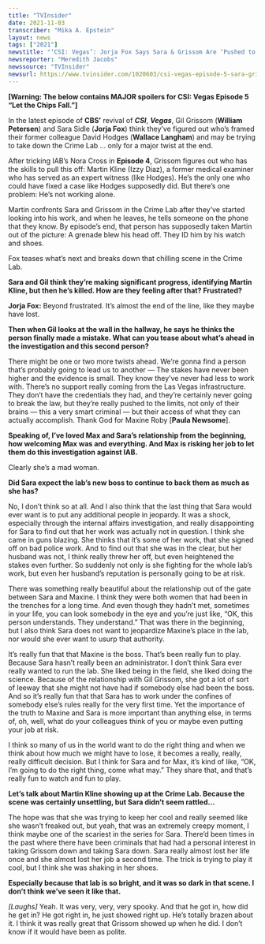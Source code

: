 ```yaml
---
title: "TVInsider"
date: 2021-11-03
transcriber: "Mika A. Epstein"
layout: news
tags: ["2021"]
newstitle: "‘CSI: Vegas’: Jorja Fox Says Sara & Grissom Are ‘Pushed to the Limits’ After the Latest Twist"
newsreporter: "Meredith Jacobs"
newssource: "TVInsider"
newsurl: https://www.tvinsider.com/1020603/csi-vegas-episode-5-sara-grissom-martin-kline-dead-jorja-fox/
---
```


**[Warning: The below contains MAJOR spoilers for CSI: Vegas Episode 5 “Let the Chips Fall.”]**

In the latest episode of **CBS’** revival of **_CSI_**, **_Vegas_**, Gil Grissom (**William Petersen**) and Sara Sidle (**Jorja Fox**) think they’ve figured out who’s framed their former colleague David Hodges (**Wallace Langham**) and may be trying to take down the Crime Lab … only for a major twist at the end.

After tricking IAB’s Nora Cross in **Episode 4**, Grissom figures out who has the skills to pull this off: Martin Kline (Izzy Diaz), a former medical examiner who has served as an expert witness (like Hodges). He’s the only one who could have fixed a case like Hodges supposedly did. But there’s one problem: He’s not working alone.

Martin confronts Sara and Grissom in the Crime Lab after they’ve started looking into his work, and when he leaves, he tells someone on the phone that they know. By episode’s end, that person has supposedly taken Martin out of the picture: A grenade blew his head off. They ID him by his watch and shoes.

Fox teases what’s next and breaks down that chilling scene in the Crime Lab.

**Sara and Gil think they’re making significant progress, identifying Martin Kline, but then he’s killed. How are they feeling after that? Frustrated?**

**Jorja Fox:** Beyond frustrated. It’s almost the end of the line, like they maybe have lost.

**Then when Gil looks at the wall in the hallway, he says he thinks the person finally made a mistake. What can you tease about what’s ahead in the investigation and this second person?**

There might be one or two more twists ahead. We’re gonna find a person that’s probably going to lead us to another — The stakes have never been higher and the evidence is small. They know they’ve never had less to work with. There’s no support really coming from the Las Vegas infrastructure. They don’t have the credentials they had, and they’re certainly never going to break the law, but they’re really pushed to the limits, not only of their brains — this a very smart criminal — but their access of what they can actually accomplish. Thank God for Maxine Roby [**Paula Newsome**].

**Speaking of, I’ve loved Max and Sara’s relationship from the beginning, how welcoming Max was and everything. And Max is risking her job to let them do this investigation against IAB.**

Clearly she’s a mad woman.

**Did Sara expect the lab’s new boss to continue to back them as much as she has?**

No, I don’t think so at all. And I also think that the last thing that Sara would ever want is to put any additional people in jeopardy. It was a shock, especially through the internal affairs investigation, and really disappointing for Sara to find out that her work was actually not in question. I think she came in guns blazing. She thinks that it’s some of her work, that she signed off on bad police work. And to find out that she was in the clear, but her husband was not, I think really threw her off, but even heightened the stakes even further. So suddenly not only is she fighting for the whole lab’s work, but even her husband’s reputation is personally going to be at risk.

There was something really beautiful about the relationship out of the gate between Sara and Maxine. I think they were both women that had been in the trenches for a long time. And even though they hadn’t met, sometimes in your life, you can look somebody in the eye and you’re just like, “OK, this person understands. They understand.” That was there in the beginning, but I also think Sara does not want to jeopardize Maxine’s place in the lab, nor would she ever want to usurp that authority.

It’s really fun that that Maxine is the boss. That’s been really fun to play. Because Sara hasn’t really been an administrator. I don’t think Sara ever really wanted to run the lab. She liked being in the field, she liked doing the science. Because of the relationship with Gil Grissom, she got a lot of sort of leeway that she might not have had if somebody else had been the boss. And so it’s really fun that that Sara has to work under the confines of somebody else’s rules really for the very first time. Yet the importance of the truth to Maxine and Sara is more important than anything else, in terms of, oh, well, what do your colleagues think of you or maybe even putting your job at risk.

I think so many of us in the world want to do the right thing and when we think about how much we might have to lose, it becomes a really, really, really difficult decision. But I think for Sara and for Max, it’s kind of like, “OK, I’m going to do the right thing, come what may.” They share that, and that’s really fun to watch and fun to play.

**Let’s talk about Martin Kline showing up at the Crime Lab. Because the scene was certainly unsettling, but Sara didn’t seem rattled…**

The hope was that she was trying to keep her cool and really seemed like she wasn’t freaked out, but yeah, that was an extremely creepy moment, I think maybe one of the scariest in the series for Sara. There’d been times in the past where there have been criminals that had had a personal interest in taking Grissom down and taking Sara down. Sara really almost lost her life once and she almost lost her job a second time. The trick is trying to play it cool, but I think she was shaking in her shoes.

**Especially because that lab is so bright, and it was so dark in that scene. I don’t think we’ve seen it like that.**

_[Laughs]_ Yeah. It was very, very, very spooky. And that he got in, how did he get in? He got right in, he just showed right up. He’s totally brazen about it. I think it was really great that Grissom showed up when he did. I don’t know if it would have been as polite.
